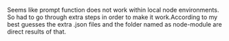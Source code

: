 Seems like prompt function does not work within local node environments. So had to go through extra steps in order to make it work.According to my best guesses the extra .json files and the folder named as node-module are direct results of that.
